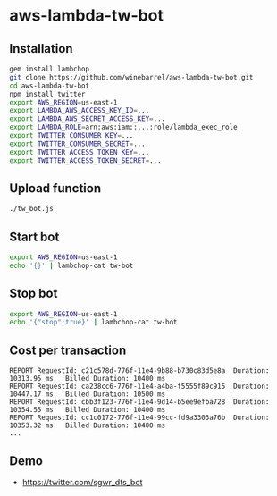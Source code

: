 aws-lambda-tw-bot
=================

## Installation
```sh
gem install lambchop
git clone https://github.com/winebarrel/aws-lambda-tw-bot.git
cd aws-lambda-tw-bot
npm install twitter
export AWS_REGION=us-east-1
export LAMBDA_AWS_ACCESS_KEY_ID=...
export LAMBDA_AWS_SECRET_ACCESS_KEY=...
export LAMBDA_ROLE=arn:aws:iam::...:role/lambda_exec_role
export TWITTER_CONSUMER_KEY=...
export TWITTER_CONSUMER_SECRET=...
export TWITTER_ACCESS_TOKEN_KEY=...
export TWITTER_ACCESS_TOKEN_SECRET=...
```

## Upload function
```sh
./tw_bot.js
```

## Start bot
```sh
export AWS_REGION=us-east-1
echo '{}' | lambchop-cat tw-bot
```

## Stop bot
```sh
export AWS_REGION=us-east-1
echo '{"stop":true}' | lambchop-cat tw-bot
```

## Cost per transaction
```
REPORT RequestId: c21c578d-776f-11e4-9b88-b730c83d5e8a	Duration: 10313.95 ms	Billed Duration: 10400 ms 
REPORT RequestId: ca238cc6-776f-11e4-a4ba-f5555f89c915	Duration: 10447.17 ms	Billed Duration: 10500 ms
REPORT RequestId: cbb3f123-776f-11e4-9d14-b5ee9efba728	Duration: 10354.55 ms	Billed Duration: 10400 ms
REPORT RequestId: cc1c0172-776f-11e4-99cc-fd9a3303a76b	Duration: 10353.32 ms	Billed Duration: 10400 ms
...
```

## Demo
* https://twitter.com/sgwr_dts_bot
